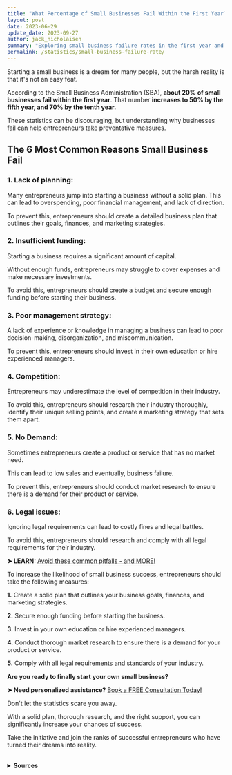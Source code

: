 ```yaml
---
title: "What Percentage of Small Businesses Fail Within the First Year?"
layout: post
date: 2023-06-29
update_date: 2023-09-27
author: jack_nicholaisen
summary: "Exploring small business failure rates in the first year and how to increase your chances of success."
permalink: /statistics/small-business-failure-rate/
---
```


Starting a small business is a dream for many people, but the harsh reality is that it's not an easy feat. 

According to the Small Business Administration (SBA), **about 20% of small businesses fail within the first year**. That number **increases to 50% by the fifth year, and 70% by the tenth year.** 

These statistics can be discouraging, but understanding why businesses fail can help entrepreneurs take preventative measures.

## The 6 Most Common Reasons Small Business Fail

### 1. Lack of planning:

Many entrepreneurs jump into starting a business without a solid plan. This can lead to overspending, poor financial management, and lack of direction. 

To prevent this, entrepreneurs should create a detailed business plan that outlines their goals, finances, and marketing strategies.

### 2.  Insufficient funding:

Starting a business requires a significant amount of capital. 

Without enough funds, entrepreneurs may struggle to cover expenses and make necessary investments. 

To avoid this, entrepreneurs should create a budget and secure enough funding before starting their business.

### 3.  Poor management strategy:

A lack of experience or knowledge in managing a business can lead to poor decision-making, disorganization, and miscommunication. 

To prevent this, entrepreneurs should invest in their own education or hire experienced managers.

### 4.  Competition:

Entrepreneurs may underestimate the level of competition in their industry. 

To avoid this, entrepreneurs should research their industry thoroughly, identify their unique selling points, and create a marketing strategy that sets them apart.

### 5.  No Demand:

Sometimes entrepreneurs create a product or service that has no market need. 

This can lead to low sales and eventually, business failure. 

To prevent this, entrepreneurs should conduct market research to ensure there is a demand for their product or service.

### 6.  Legal issues:

Ignoring legal requirements can lead to costly fines and legal battles. 

To avoid this, entrepreneurs should research and comply with all legal requirements for their industry.

<p><b>➤ LEARN: </b> <a href="https://www.businessinitiative.org/stats/small-businesses/reasons-why-businesses-fail/" target="_blank"> Avoid these common pitfalls - and MORE!</a></p>

To increase the likelihood of small business success, entrepreneurs should take the following measures:

**1.**  Create a solid plan that outlines your business goals, finances, and marketing strategies.

**2.**  Secure enough funding before starting the business.

**3.**  Invest in your own education or hire experienced managers.

**4.**  Conduct thorough market research to ensure there is a demand for your product or service.

**5.**  Comply with all legal requirements and standards of your industry.

**Are you ready to finally start your own small business?**

<p><b>➤ Need personalized assistance? </b> <a href="https://calendly.com/businessinitiative/30-minute-consultation-call" target="_blank"> Book a FREE Consultation Today!</a></p>

Don't let the statistics scare you away. 

With a solid plan, thorough research, and the right support, you can significantly increase your chances of success.

Take the initiative and join the ranks of successful entrepreneurs who have turned their dreams into reality.

<br>
<details>
<summary><b>Sources</b></summary>
<br>
<ul>
    <li><a href="https://advocacy.sba.gov/wp-content/uploads/2021/12/Small-Business-FAQ-Revised-December-2021.pdf">Small Business Administration: Frequently Asked Questions - 2021</a></li>
    <li><a href="https://www.forbes.com/sites/ericwagner/2013/09/12/five-reasons-8-out-of-10-businesses-fail/?sh=196c3f546978">Forbes: 5 Reasons 8 out of 10 Small Businesses Fail (2018, June 27)</a></li>
    <li><a href="https://www.entrepreneur.com/leadership/10-reasons-why-7-out-of-10-businesses-fail-within-10-years/299522">Entrepreneur - 10 Reasons Why 7 Out of 10 Businesses Fail Within 10 Years</a></li>
</ul>
</details>
